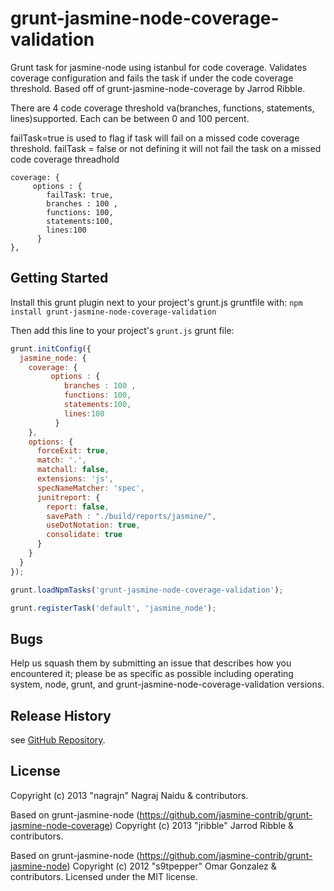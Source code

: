 # grunt-jasmine-node-coverage-validation
Grunt task for jasmine-node using istanbul for code coverage. Validates coverage configuration and fails the task if under the code coverage threshold. Based off of grunt-jasmine-node-coverage by Jarrod Ribble.

There are 4 code coverage threshold va(branches, functions, statements, lines)supported. Each can be between 0 and 100 percent.

failTask=true is used to flag if task will fail on a missed code coverage threshold.
failTask = false or not defining it will not fail the task on a missed code coverage threadhold

    coverage: {
         options : {
            failTask: true,
            branches : 100 ,
            functions: 100,
            statements:100,
            lines:100
          }
    },

## Getting Started
Install this grunt plugin next to your project's grunt.js gruntfile with: `npm install grunt-jasmine-node-coverage-validation`

Then add this line to your project's `grunt.js` grunt file:


```javascript
grunt.initConfig({
  jasmine_node: {
    coverage: {
         options : {
            branches : 100 ,
            functions: 100,
            statements:100,
            lines:100
          }
    },
    options: {
      forceExit: true,
      match: '.',
      matchall: false,
      extensions: 'js',
      specNameMatcher: 'spec',
      junitreport: {
        report: false,
        savePath : "./build/reports/jasmine/",
        useDotNotation: true,
        consolidate: true
      }
    }
  }
});

grunt.loadNpmTasks('grunt-jasmine-node-coverage-validation');

grunt.registerTask('default', 'jasmine_node');
```

## Bugs

Help us squash them by submitting an issue that describes how you encountered it; please be as specific as possible including operating system, node, grunt, and grunt-jasmine-node-coverage-validation versions.

## Release History

see [GitHub Repository](grunt-jasmine-node-coverage-validation).

## License
Copyright (c) 2013 "nagrajn" Nagraj Naidu & contributors.

Based on grunt-jasmine-node (https://github.com/jasmine-contrib/grunt-jasmine-node-coverage) 
Copyright (c) 2013 "jribble" Jarrod Ribble & contributors.

Based on grunt-jasmine-node (https://github.com/jasmine-contrib/grunt-jasmine-node) 
Copyright (c) 2012 "s9tpepper" Omar Gonzalez & contributors.
Licensed under the MIT license.
